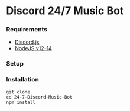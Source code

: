 # Discord 24/7 Music Bot

### Requirements
- [Discord.js](https://discord.js.org/#/)
- [NodeJS v12-14](https://discord.js.org/#/)

### Setup

### Installation
```
git clone
cd 24-7-Discord-Music-Bot
npm install
```
